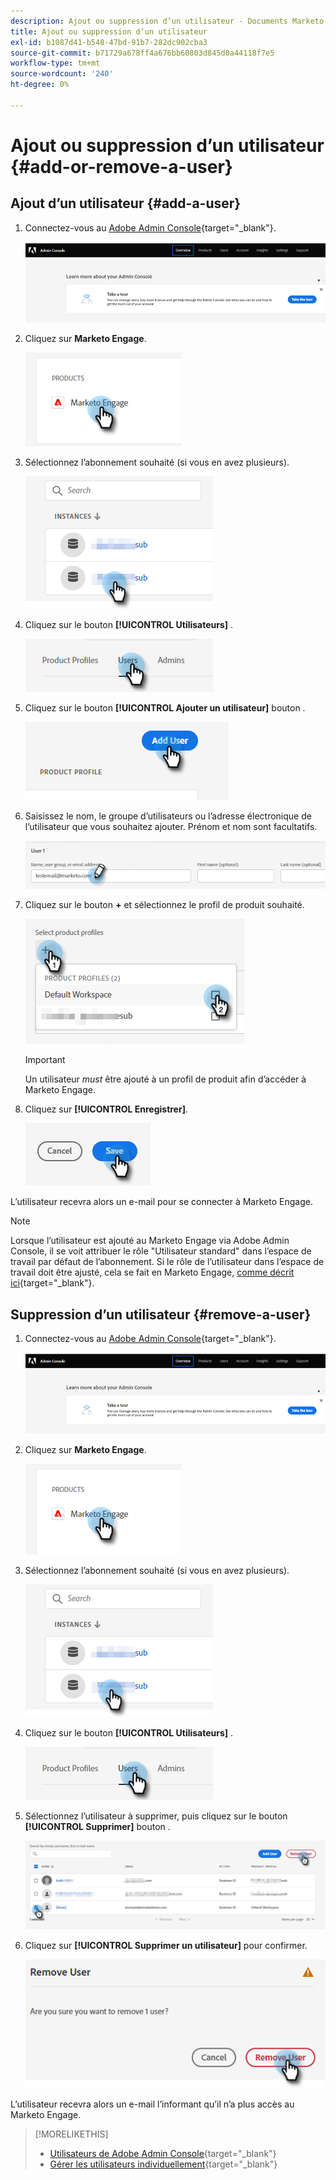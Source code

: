 ```yaml
---
description: Ajout ou suppression d’un utilisateur - Documents Marketo - Documentation du produit
title: Ajout ou suppression d’un utilisateur
exl-id: b1087d41-b548-47bd-91b7-282dc902cba3
source-git-commit: b71729a678ff4a676bb60803d845d0a44118f7e5
workflow-type: tm+mt
source-wordcount: '240'
ht-degree: 0%

---
```


# Ajout ou suppression d’un utilisateur {#add-or-remove-a-user}

## Ajout d’un utilisateur {#add-a-user}

1. Connectez-vous au [Adobe Admin Console](https://adminconsole.adobe.com/){target="_blank"}.

   ![](assets/add-or-remove-a-user-1.png)

1. Cliquez sur **Marketo Engage**.

   ![](assets/add-or-remove-a-user-2.png)

1. Sélectionnez l’abonnement souhaité (si vous en avez plusieurs).

   ![](assets/add-or-remove-a-user-3.png)

1. Cliquez sur le bouton **[!UICONTROL Utilisateurs]** .

   ![](assets/add-or-remove-a-user-4.png)

1. Cliquez sur le bouton **[!UICONTROL Ajouter un utilisateur]** bouton .

   ![](assets/add-or-remove-a-user-5.png)

1. Saisissez le nom, le groupe d’utilisateurs ou l’adresse électronique de l’utilisateur que vous souhaitez ajouter. Prénom et nom sont facultatifs.

   ![](assets/add-or-remove-a-user-6.png)

1. Cliquez sur le bouton **+** et sélectionnez le profil de produit souhaité.

   ![](assets/add-or-remove-a-user-7.png)

   >[!IMPORTANT]
   >
   >Un utilisateur _must_ être ajouté à un profil de produit afin d’accéder à Marketo Engage.

1. Cliquez sur **[!UICONTROL Enregistrer]**.

   ![](assets/add-or-remove-a-user-8.png)

L’utilisateur recevra alors un e-mail pour se connecter à Marketo Engage.

>[!NOTE]
>
>Lorsque l’utilisateur est ajouté au Marketo Engage via Adobe Admin Console, il se voit attribuer le rôle &quot;Utilisateur standard&quot; dans l’espace de travail par défaut de l’abonnement. Si le rôle de l’utilisateur dans l’espace de travail doit être ajusté, cela se fait en Marketo Engage, [comme décrit ici](/help/marketo/product-docs/administration/users-and-roles/managing-user-roles-and-permissions.md){target="_blank"}.

## Suppression d’un utilisateur {#remove-a-user}

1. Connectez-vous au [Adobe Admin Console](https://adminconsole.adobe.com/){target="_blank"}.

   ![](assets/add-or-remove-a-user-9.png)

1. Cliquez sur **Marketo Engage**.

   ![](assets/add-or-remove-a-user-10.png)

1. Sélectionnez l’abonnement souhaité (si vous en avez plusieurs).

   ![](assets/add-or-remove-a-user-11.png)

1. Cliquez sur le bouton **[!UICONTROL Utilisateurs]** .

   ![](assets/add-or-remove-a-user-12.png)

1. Sélectionnez l’utilisateur à supprimer, puis cliquez sur le bouton **[!UICONTROL Supprimer]** bouton .

   ![](assets/add-or-remove-a-user-13.png)

1. Cliquez sur **[!UICONTROL Supprimer un utilisateur]** pour confirmer.

   ![](assets/add-or-remove-a-user-14.png)

L’utilisateur recevra alors un e-mail l’informant qu’il n’a plus accès au Marketo Engage.

>[!MORELIKETHIS]
>
>* [Utilisateurs de Adobe Admin Console](https://helpx.adobe.com/enterprise/using/users.html){target="_blank"}
>* [Gérer les utilisateurs individuellement](https://helpx.adobe.com/enterprise/using/manage-users-individually.html){target="_blank"}
